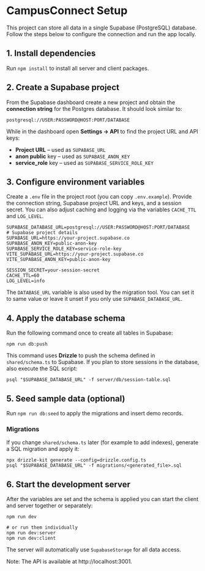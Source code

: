# CampusConnect Setup

This project can store all data in a single Supabase (PostgreSQL) database.
Follow the steps below to configure the connection and run the app locally.

## 1. Install dependencies

Run `npm install` to install all server and client packages.

## 2. Create a Supabase project

From the Supabase dashboard create a new project and obtain the **connection string**
for the Postgres database. It should look similar to:

```
postgresql://USER:PASSWORD@HOST:PORT/DATABASE
```

While in the dashboard open **Settings → API** to find the project URL and API keys:

- **Project URL** – used as `SUPABASE_URL`
- **anon public** key – used as `SUPABASE_ANON_KEY`
- **service_role** key – used as `SUPABASE_SERVICE_ROLE_KEY`

## 3. Configure environment variables

Create a `.env` file in the project root (you can copy `.env.example`).
Provide the connection string, Supabase project URL and keys, and a session secret. You can also adjust caching and logging via the variables `CACHE_TTL` and `LOG_LEVEL`.

```
SUPABASE_DATABASE_URL=postgresql://USER:PASSWORD@HOST:PORT/DATABASE
# Supabase project details
SUPABASE_URL=https://your-project.supabase.co
SUPABASE_ANON_KEY=public-anon-key
SUPABASE_SERVICE_ROLE_KEY=service-role-key
VITE_SUPABASE_URL=https://your-project.supabase.co
VITE_SUPABASE_ANON_KEY=public-anon-key

SESSION_SECRET=your-session-secret
CACHE_TTL=60
LOG_LEVEL=info
```

The `DATABASE_URL` variable is also used by the migration tool. You can set it to
same value or leave it unset if you only use `SUPABASE_DATABASE_URL`.

## 4. Apply the database schema

Run the following command once to create all tables in Supabase:

```
npm run db:push
```

This command uses **Drizzle** to push the schema defined in `shared/schema.ts` to
Supabase. If you plan to store sessions in the database, also execute the SQL
script:

```
psql "$SUPABASE_DATABASE_URL" -f server/db/session-table.sql
```

## 5. Seed sample data (optional)

Run `npm run db:seed` to apply the migrations and insert demo records.

### Migrations

If you change `shared/schema.ts` later (for example to add indexes), generate a
SQL migration and apply it:

```
npx drizzle-kit generate --config=drizzle.config.ts
psql "$SUPABASE_DATABASE_URL" -f migrations/<generated_file>.sql
```

## 6. Start the development server

After the variables are set and the schema is applied you can start the client and server together or separately:

```
npm run dev

# or run them individually
npm run dev:server
npm run dev:client
```

The server will automatically use `SupabaseStorage` for all data access.

Note: The API is available at http://localhost:3001.
